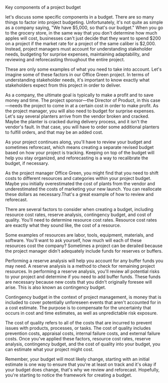 Key components of a project budget


let's discuss some specific components in a budget. There are so many things to factor into project budgeting. Unfortunately, it's not quite as simple as a company
saying, "We have $5,000, so that's our budget." When you go to the grocery store, in the same way that you don't determine how much apples will cost, businesses can't
just decide that they want to spend $200 on a project if the market rate for a project of the same caliber is $2,000. Instead, project managers must account for 
understanding stakeholder needs, budgeting for surprise expenses, maintaining adaptability, and reviewing and reforecasting throughout the entire project. 

These are only some examples of what you need to take into account. Let's imagine some of these factors in our Office Green project. In terms of understanding 
stakeholder needs, it's important to know exactly what stakeholders expect from this project in order to deliver.

As a company, the ultimate goal is typically to make a profit and to save money and time. The project sponsor—the Director of Product, in this case—needs the project
to come in at a certain cost in order to make profit. As the project manager, you will also need to budget for surprise expenses. Let's say several planters arrive from
the vendor broken and cracked. Maybe the planter is cracked during delivery process, and it isn't the vendor's fault. In that case, you will have to order some 
additional planters to fulfill orders, and that may be an added cost.

As your project continues along, you'll have to review your budget and sometimes reforecast, which means creating a separate revised budget based on how your project
is tracking. Keeping on top of the budget will help you stay organized, and reforecasting is a way to recalibrate the budget, if necessary.

As the project manager Office Green, you might find that you need to shift costs to different resources and categories within your project budget. Maybe you initially 
overestimated the cost of plants from the vendor and underestimated the costs of marketing your new launch. You can reallocate these dollars as necessary.That's a
great example of how to review and reforecast.

There are several factors to consider when creating a budget, including resource cost rates, reserve analysis, contingency budget, and cost of quality. You'll need to
determine resource cost rates. Resource cost rates are exactly what they sound like, the cost of a resource.

Some examples of resources are labor, tools, equipment, materials, and software. You'll want to ask yourself, how much will each of these resources cost the company?
Sometimes a project can be derailed because the project manager didn't adequately include funds for reserves or buffers. 

Performing a reserve analysis will help you account for any buffer funds you may need. A reserve analysis is a method to check for remaining project resources. In
performing a reserve analysis, you'll review all potential risks to your project and determine if you need to add buffer funds. These funds are necessary because new
costs that you didn't originally foresee will arise. This is also known as contingency budget. 

Contingency budget in the context of project management, is money that is included to cover potentially unforeseen events that aren't accounted for in a cost 
estimate. The purpose is to compensate for the uncertainty that occurs in cost and time estimates, as well as unpredictable risk exposure. 

The cost of quality refers to all of the costs that are incurred to prevent issues with products, processes, or tasks. The cost of quality includes prevention costs,
appraisal costs, internal failure costs, and external failure costs. Once you've applied these factors, resource cost rates, reserve analysis, contingency budget,
and the cost of quality into your budget, you can estimate what your project might cost. 

Remember, your budget will most likely change, starting with an initial estimate is one way to ensure that you're at least on track and it's okay if your budget 
does change, that's why we review and reforecast. Hopefully, you're starting to notice the framework for creating a budget. 
